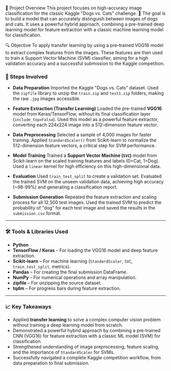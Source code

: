 🧠 Project Overview
This project focuses on high-accuracy image classification for the classic Kaggle "Dogs vs. Cats" challenge. 🐾 The goal is to build a model that can accurately distinguish between images of dogs and cats. It uses a powerful hybrid approach, combining a pre-trained deep learning model for feature extraction with a classic machine learning model for classification.

🔍 Objective
To apply transfer learning by using a pre-trained VGG16 model to extract complex features from the images. These features are then used to train a Support Vector Machine (SVM) classifier, aiming for a high validation accuracy and a successful submission to the Kaggle competition.

### 🧮 Steps Involved

* **Data Preparation**
    Imported the Kaggle "Dogs vs. Cats" dataset.
    Used the `zipfile` library to unzip the `train.zip` and `test1.zip` folders, making the raw `.jpg` images accessible.

* **Feature Extraction (Transfer Learning)**
    Loaded the pre-trained **VGG16** model from Keras/TensorFlow, without its final classification layer (`include_top=False`).
    Used this model as a powerful feature extractor, converting each 224x224 image into a 512-dimension feature vector.

* **Data Preprocessing**
    Selected a sample of 4,000 images for faster training.
    Applied `StandardScaler()` from Scikit-learn to normalize the 512-dimension feature vectors, a critical step for SVM performance.

* **Model Training**
    Trained a **Support Vector Machine (`SVC`)** model from Scikit-learn on the scaled training features and labels (0=Cat, 1=Dog).
    Used a `linear` kernel for high efficiency on this high-dimensional data.

* **Evaluation**
    Used `train_test_split` to create a validation set.
    Evaluated the trained SVM on the unseen validation data, achieving high accuracy (~98-99%) and generating a classification report.

* **Submission Generation**
    Repeated the feature extraction and scaling process for all 12,500 test images.
    Used the trained SVM to predict the probability of "dog" for each test image and saved the results in the `submission.csv` format.

---

### 🛠️ Tools & Libraries Used

* **Python**
* **TensorFlow / Keras** – For loading the VGG16 model and deep feature extraction.
* **Scikit-learn** – For machine learning (`StandardScaler`, `SVC`, `train_test_split`, metrics).
* **Pandas** – For creating the final submission DataFrame.
* **NumPy** – For numerical operations and array manipulation.
* **zipfile** – For unzipping the source dataset.
* **tqdm** – For progress bars during feature extraction.

---

### 📈 Key Takeaways

* Applied **transfer learning** to solve a complex computer vision problem without training a deep learning model from scratch.
* Demonstrated a powerful hybrid approach by combining a pre-trained CNN (VGG16) for feature extraction with a classic ML model (SVM) for classification.
* Strengthened understanding of image preprocessing, feature scaling, and the importance of `StandardScaler` for SVMs.
* Successfully navigated a complete Kaggle competition workflow, from data preparation to final submission.
